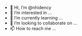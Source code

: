 - 👋 Hi, I’m @nhidency
- 👀 I’m interested in ...
- 🌱 I’m currently learning ...
- 💞️ I’m looking to collaborate on ...
- 📫 How to reach me ...

<!---
nhidency/nhidency is a ✨ special ✨ repository because its `README.md` (this file) appears on your GitHub profile.
You can click the Preview link to take a look at your changes.
--->

